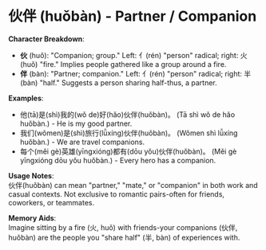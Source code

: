 # **伙伴 (huǒbàn) - Partner / Companion**

**Character Breakdown**:  
- **伙** (huǒ): "Companion; group." Left: 亻(rén) "person" radical; right: 火(huǒ) "fire." Implies people gathered like a group around a fire.  
- **伴** (bàn): "Partner; companion." Left: 亻(rén) "person" radical; right: 半(bàn) "half." Suggests a person sharing half-thus, a partner.

**Examples**:  
- 他(tā)是(shì)我的(wǒ de)好(hǎo)伙伴(huǒbàn)。 (Tā shì wǒ de hǎo huǒbàn.) - He is my good partner.  
- 我们(wǒmen)是(shì)旅行(lǚxíng)伙伴(huǒbàn)。 (Wǒmen shì lǚxíng huǒbàn.) - We are travel companions.  
- 每个(měi gè)英雄(yīngxióng)都有(dōu yǒu)伙伴(huǒbàn)。 (Měi gè yīngxióng dōu yǒu huǒbàn.) - Every hero has a companion.

**Usage Notes**:  
伙伴(huǒbàn) can mean "partner," "mate," or "companion" in both work and casual contexts. Not exclusive to romantic pairs-often for friends, coworkers, or teammates.

**Memory Aids**:  
Imagine sitting by a fire (火, huǒ) with friends-your companions (伙伴, huǒbàn) are the people you "share half" (半, bàn) of experiences with.